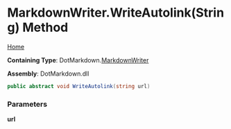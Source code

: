<a name="_top"></a>

# MarkdownWriter\.WriteAutolink\(String\) Method

[Home](../../../README.md#_top)

**Containing Type**: DotMarkdown\.[MarkdownWriter](../README.md#_top)

**Assembly**: DotMarkdown\.dll

```csharp
public abstract void WriteAutolink(string url)
```

### Parameters

**url**